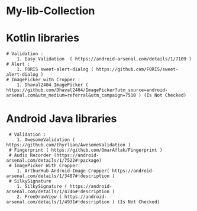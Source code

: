 # My-lib-Collection

# Kotlin libraries
    # Validation :
        1. Easy Validation  ( https://android-arsenal.com/details/1/7109 )
    # Alert :
        1. F0RIS sweet-alert-dialog ( https://github.com/F0RIS/sweet-alert-dialog )
    # ImagePicker with Cropper :
        1. Dhaval2404 ImagePicker ( https://github.com/Dhaval2404/ImagePicker?utm_source=android-arsenal.com&utm_medium=referral&utm_campaign=7510 ) (Is Not Checked)
        
# Android Java libraries
     # Validation :
        1. AwesomeValidation ( https://github.com/thyrlian/AwesomeValidation )
     # Fingerprint ( https://github.com/OmarAflak/Fingerprint )
     # Audio Recorder (https://android-arsenal.com/details/1/7522#!package)
     # ImagePicker With Cropper:
        1. ArthurHub Android-Image-Cropper( https://android-arsenal.com/details/1/3487#!description )
     # SilkySignature
        1. SilkySignature ( https://android-arsenal.com/details/1/4746#!description )
        2. FreeDrawView ( https://android-arsenal.com/details/1/4931#!description ) (Is Not Checked)
        
